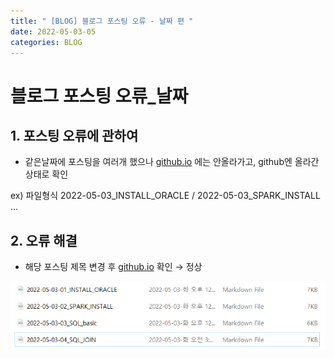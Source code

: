 ```yaml
---
title: " [BLOG] 블로그 포스팅 오류 - 날짜 편 "
date: 2022-05-03-05 
categories: BLOG
---
```


# 블로그 포스팅 오류_날짜

## 1. 포스팅 오류에 관하여

- 같은날짜에 포스팅을 여러개 했으나 [github.io](http://github.io) 에는 안올라가고, github엔 올라간 상태로 확인

ex) 파일형식 2022-05-03_INSTALL_ORACLE / 2022-05-03_SPARK_INSTALL ...

## 2. 오류 해결

- 해당 포스팅 제목 변경 후 [github.io](http://github.io) 확인 → 정상

![Untitled](/images/2022-05-03-05_blog_error1/Untitled.png)